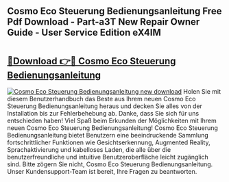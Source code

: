 ## Cosmo Eco Steuerung Bedienungsanleitung Free Pdf Download - Part-a3T New Repair Owner Guide - User Service Edition eX4IM

# <h2><a href="http://df35eya.blite.top/?on=Cosmo+Eco+Steuerung+Bedienungsanleitung">🔗Download 👉🔴 Cosmo Eco Steuerung Bedienungsanleitung</a></h2>

[![Cosmo Eco Steuerung Bedienungsanleitung new download](https://i.imgur.com/lujVjoI.png)](http://df35eya.blite.top/?on=Cosmo+Eco+Steuerung+Bedienungsanleitung)
Holen Sie mit diesem Benutzerhandbuch das Beste aus Ihrem neuen Cosmo Eco Steuerung Bedienungsanleitung heraus und decken Sie alles von der Installation bis zur Fehlerbehebung ab. Danke, dass Sie sich für uns entschieden haben! Viel Spaß beim Erkunden der Möglichkeiten mit Ihrem neuen Cosmo Eco Steuerung Bedienungsanleitung! Cosmo Eco Steuerung Bedienungsanleitung bietet Benutzern eine beeindruckende Sammlung fortschrittlicher Funktionen wie Gesichtserkennung, Augmented Reality, Sprachaktivierung und kabelloses Laden, die alle über die benutzerfreundliche und intuitive Benutzeroberfläche leicht zugänglich sind. Bitte zögern Sie nicht, Cosmo Eco Steuerung Bedienungsanleitung. Unser Kundensupport-Team ist bereit, Ihre Fragen zu beantworten.
